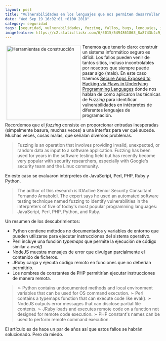 ```yaml
---
layout: post
title: "Vulnerabilidades en los lenguajes que nos permiten desarrollar programas"
date: "Wed Sep 19 16:02:01 +0100 2018"
category: seguridad
tags: [seguridad, vulnerabilidades, fuzzing, fallos, bugs, lenguajes, intérpretes]
imagefeature: https://c2.staticflickr.com/6/5015/5494861863_8a8743b4c9_m.jpg
---
```



<a href="https://www.flickr.com/photos/fernand0/5494861863" title="Herramientas de construcción"><img src="https://c2.staticflickr.com/6/5015/5494861863_8a8743b4c9_m.jpg" width="240"  alt="Herramientas de construcción" style="float:left; margin:5px"></a>
Tenemos que tenerlo claro: construir un sistema informático seguro es difícil. Los fallos pueden venir de tantos sitios, incluso incontrolables por nosotros que siempre puede pasar algo (malo).
En este caso traemos [Secure Apps Exposed to Hacking via Flaws in Underlying Programming Languages](https://www.bleepingcomputer.com/news/security/secure-apps-exposed-to-hacking-via-flaws-in-underlying-programming-languages/) donde nos hablan de como aplicaron las técnicas de *Fuzzing* para identificar vulnerabilidades en intérpretes de diferentes lenguajes de programación.

Recordemos que el *fuzzing* consiste en proporcionar entradas inesperadas (simpelmente basura, muchas veces) a una interfaz para ver qué sucede. Muchas veces, cosas malas, que señalan diversos problemas.

> Fuzzing is an operation that involves providing invalid, unexpected, or random data as input to a software application. Fuzzing has been used for years in the software testing field but has recently become very popular with security researchers, especially with Google's security team and the Linux community.

En este caso se evaluaron intérpretes de JavaScript, Perl, PHP, Ruby y Python.

> The author of this research is IOActive Senior Security Consultant Fernando Arnaboldi. The expert says he used an automated software testing technique named fuzzing to identify vulnerabilities in the interpreters of five of today's most popular programming languages: JavaScript, Perl, PHP, Python, and Ruby.

Un resumen de los descubrimientos:

- Python contiene métodos no documentados y variables de entorno que pueden utilizarse para ejecutar instrucciones del sistema operativo.
- Perl incluye una función *typemaps* que permite la ejecución de código similar a *eval()*
- NodeJS muestra mensajes de error que divulgan parcialmente el contenido de ficheros.
- JRuby carga y ejecuta código remoto en funciones que no deberían permitirlo.
- Los nombres de constantes de PHP permitirían ejecutar instrucciones de manera remota.

> ➣ Python contains undocumented methods and local environment variables that can be used for OS command execution.
> ➣ Perl contains a typemaps function that can execute code like  eval().
> ➣ NodeJS outputs error messages that can disclose partial file contents.
> ➣ JRuby loads and executes remote code on a function not designed for remote code execution.
> ➣ PHP constant's names can be used to perform remote command execution. 

El artículo es de hace un par de años así que estos fallos se habrán solucionado. Pero da miedo.
